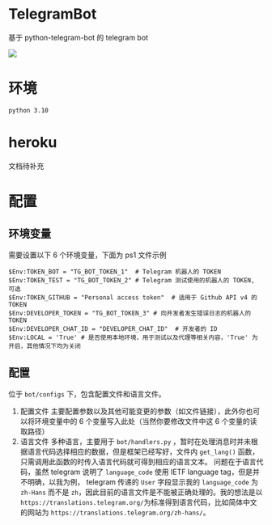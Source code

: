 # TelegramBot

基于 python-telegram-bot 的 telegram bot

[![](https://img.shields.io/badge/Bot%20API-5.3-blue?logo=telegram)](https://core.telegram.org/bots/api-changelog)

# 环境

`python 3.10`

# heroku

文档待补充

# 配置

## 环境变量

需要设置以下 6 个环境变量，下面为 ps1 文件示例

```
$Env:TOKEN_BOT = "TG_BOT_TOKEN_1"  # Telegram 机器人的 TOKEN
$Env:TOKEN_TEST = "TG_BOT_TOKEN_2" # Telegram 测试使用的机器人的 TOKEN, 可选
$Env:TOKEN_GITHUB = "Personal access token"  # 适用于 Github API v4 的 TOKEN
$Env:DEVELOPER_TOKEN = "TG_BOT_TOKEN_3" # 向开发者发生错误日志的机器人的 TOKEN
$Env:DEVELOPER_CHAT_ID = "DEVELOPER_CHAT_ID"  # 开发者的 ID
$Env:LOCAL = 'True' # 是否使用本地环境，用于测试以及代理等相关内容，'True' 为开启，其他情况下均为关闭
```

## 配置

位于 `bot/configs` 下，包含配置文件和语言文件。

1. 配置文件
   主要配置参数以及其他可能变更的参数（如文件链接），此外你也可以将环境变量中的 6 个变量写入此处（当然你要修改文件中这 6 个变量的读取路径）
2. 语言文件
   多种语言，主要用于 `bot/handlers.py` ，暂时在处理消息时并未根据语言代码选择相应的数据，但是框架已经写好，文件内 `get_lang()` 函数，只需调用此函数的时传入语言代码就可得到相应的语言文本。
   问题在于语言代码，虽然 telegram 说明了 `language_code` 使用 IETF language tag，但是并不明确，以我为例， telegram 传递的 `User` 字段显示我的 `language_code` 为 `zh-Hans` 而不是 `zh`，因此目前的语言文件是不能被正确处理的。我的想法是以 `https://translations.telegram.org/`为标准得到语言代码，比如简体中文的网站为 `https://translations.telegram.org/zh-hans/`。
